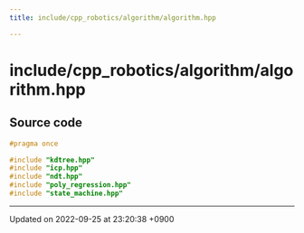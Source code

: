 ```yaml
---
title: include/cpp_robotics/algorithm/algorithm.hpp

---
```


# include/cpp_robotics/algorithm/algorithm.hpp






## Source code

```cpp
#pragma once

#include "kdtree.hpp"
#include "icp.hpp"
#include "ndt.hpp"
#include "poly_regression.hpp"
#include "state_machine.hpp"
```


-------------------------------

Updated on 2022-09-25 at 23:20:38 +0900

